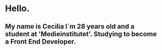 # Hello.


My name is Cecilia I´m 28 years old and a student at 'Medieinstitutet'. Studying to become a Front End Developer.
-
